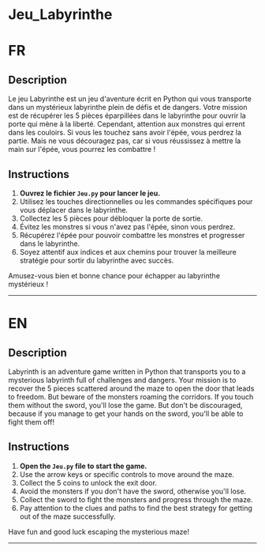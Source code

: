 # Jeu_Labyrinthe
# FR

## Description
Le jeu Labyrinthe est un jeu d'aventure écrit en Python qui vous transporte dans un mystérieux labyrinthe plein de défis et de dangers. Votre mission est de récupérer les 5 pièces éparpillées dans le labyrinthe pour ouvrir la porte qui mène à la liberté. Cependant, attention aux monstres qui errent dans les couloirs. Si vous les touchez sans avoir l'épée, vous perdrez la partie. Mais ne vous découragez pas, car si vous réussissez à mettre la main sur l'épée, vous pourrez les combattre !

## Instructions
1. **Ouvrez le fichier `Jeu.py` pour lancer le jeu.**
2. Utilisez les touches directionnelles ou les commandes spécifiques pour vous déplacer dans le labyrinthe.
3. Collectez les 5 pièces pour débloquer la porte de sortie.
4. Évitez les monstres si vous n'avez pas l'épée, sinon vous perdrez.
5. Récupérez l'épée pour pouvoir combattre les monstres et progresser dans le labyrinthe.
6. Soyez attentif aux indices et aux chemins pour trouver la meilleure stratégie pour sortir du labyrinthe avec succès.

Amusez-vous bien et bonne chance pour échapper au labyrinthe mystérieux !

---

# EN

## Description
Labyrinth is an adventure game written in Python that transports you to a mysterious labyrinth full of challenges and dangers. Your mission is to recover the 5 pieces scattered around the maze to open the door that leads to freedom. But beware of the monsters roaming the corridors. If you touch them without the sword, you'll lose the game. But don't be discouraged, because if you manage to get your hands on the sword, you'll be able to fight them off!

## Instructions
1. **Open the `Jeu.py` file to start the game.**
2. Use the arrow keys or specific controls to move around the maze.
3. Collect the 5 coins to unlock the exit door.
4. Avoid the monsters if you don't have the sword, otherwise you'll lose.
5. Collect the sword to fight the monsters and progress through the maze.
6. Pay attention to the clues and paths to find the best strategy for getting out of the maze successfully.

Have fun and good luck escaping the mysterious maze!

---
